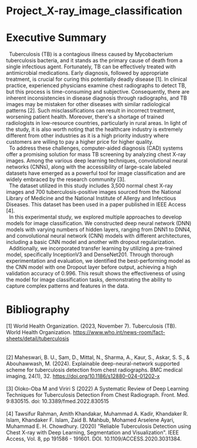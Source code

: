 # Project_X-ray_image_classification
# Executive Summary
&nbsp; Tuberculosis (TB) is a contagious illness caused by Mycobacterium tuberculosis bacteria, and it stands as the primary cause of death from a single infectious agent. Fortunately, TB can be effectively treated with antimicrobial medications. Early diagnosis, followed by appropriate treatment, is crucial for curing this potentially deadly disease [1]. In clinical practice, experienced physicians examine chest radiographs to detect TB, but this process is time-consuming and subjective. Consequently, there are inherent inconsistencies in disease diagnosis through radiographs, and TB images may be mistaken for other diseases with similar radiological patterns [2]. Such misclassifications can result in incorrect treatment, worsening patient health. Moreover, there's a shortage of trained radiologists in low-resource countries, particularly in rural areas. In light of the study, it is also worth noting that the healthcare industry is extremely different from other industries as it is a high priority industry where customers are willing to pay a higher price for higher quality.<br>
&nbsp; To address these challenges, computer-aided diagnosis (CAD) systems offer a promising solution for mass TB screening by analyzing chest X-ray images. Among the various deep learning techniques, convolutional neural networks (CNNs), along with the accessibility of large-scale labeled datasets have emerged as a powerful tool for image classification and are widely embraced by the research community [3].<br>
&nbsp; The dataset utilized in this study includes 3,500 normal chest X-ray images and 700 tuberculosis-positive images sourced from the National Library of Medicine and the National Institute of Allergy and Infectious Diseases. This dataset has been used in a paper published in IEEE Access [4]. <br>
&nbsp; In this experimental study, we explored multiple approaches to develop models for image classification. We constructed deep neural network (DNN) models with varying numbers of hidden layers, ranging from DNN1 to DNN4, and convolutional neural network (CNN) models with different architectures, including a basic CNN model and another with dropout regularization. <br>
&nbsp; Additionally, we incorporated transfer learning by utilizing a pre-trained model, specifically InceptionV3 and DenseNet201. Through thorough experimentation and evaluation, we identified the best-performing model as the CNN model with one Dropout layer before output, achieving a high validation accuracy of 0.996. This result shows the effectiveness of using the model for image classification tasks, demonstrating the ability to capture complex patterns and features in the data.
# Bibliography
[1] World Health Organization. (2023, November 7). Tuberculosis (TB). World Health 
Organization. https://www.who.int/news-room/fact-sheets/detail/tuberculosis <br><br>	
[2] Maheswari, B. U., Sam, D., Mittal, N., Sharma, A., Kaur, S., Askar, S. S., & Abouhawwash, 
M. (2024). Explainable deep-neural-network supported scheme for tuberculosis detection 
from chest radiographs. BMC medical imaging, 24(1), 32. https://doi.org/10.1186/s12880-024-01202-x<br><br>
[3] Oloko-Oba M and Viriri S (2022) A Systematic Review of Deep Learning Techniques for 
Tuberculosis Detection From Chest Radiograph. Front. Med. 9:830515. doi: 10.3389/fmed.2022.830515<br><br>
[4] Tawsifur Rahman, Amith Khandakar, Muhammad A. Kadir, Khandaker R. Islam, Khandaker 
F. Islam, Zaid B. Mahbub, Mohamed Arselene Ayari, Muhammad E. H. Chowdhury. (2020) "Reliable Tuberculosis Detection using Chest X-ray with Deep Learning, Segmentation and Visualization". IEEE Access, Vol. 8, pp 191586 - 191601. DOI. 10.1109/ACCESS.2020.3031384.
